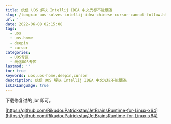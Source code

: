 ```yaml
---
title: 统信 UOS 解决 Intellij IDEA 中文光标不能跟随
slug: /tongxin-uos-solves-intellij-idea-chinese-cursor-cannot-follow.html
url: ''
date: 2022-06-08 02:15:08
tags:
  - uos
  - uos-home
  - deepin
  - cursor
categories:
  - UOS专区
  - 统信UOS专区
lastmod: ''
toc: true
keywords: uos,uos-home,deepin,cursor
description: 统信 UOS 解决 Intellij IDEA 中文光标不能跟随。
isCJKLanguage: true
---
```

下载修复过的 jbr 即可。

[https://github.com/RikudouPatrickstar/JetBrainsRuntime-for-Linux-x64](https://github.com/RikudouPatrickstar/JetBrainsRuntime-for-Linux-x64)